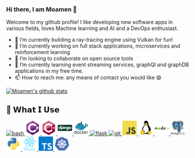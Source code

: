 ### Hi there, I am Moamen 👋

Welcome to my github profile! I like developing new software apps in various fields, loves Machine learning and AI and a DevOps enthusiast. 

- 🖖 I’m currently building a ray-tracing engine using Vulkan for fun!
- 🔭 I’m currently working on full stack applications, microservices and reinforcement learning
- 👯 I’m looking to collaborate on open source tools 
- 🌱 I’m currently learning event streaming services, graphQl and graphDB applications in my free time.
- 📫 How to reach me: any means of contact you would like 😄

[![Moamen's github stats](https://github-readme-stats.vercel.app/api?username=moamenibrahim&theme=dark&show_icons=true)](https://github.com/moamenibrahim)

## 🔨 𝗪𝗵𝗮𝘁 𝗜 𝗨𝘀𝗲

<p align='left'><a href='https://www.gnu.org/software/bash/' target='_blank'>
  <img src='https://www.vectorlogo.zone/logos/gnu_bash/gnu_bash-icon.svg' alt='bash' width='40' height='40' /> </a>
  <a href='https://www.w3schools.com/cs/' target='_blank'>
    <img src='https://raw.githubusercontent.com/devicons/devicon/master/icons/csharp/csharp-original.svg' alt='csharp' width='40' height='40' />
  </a> 
  <a href='https://www.w3schools.com/CPP/default.asp' target='_blank'>
    <img src='https://raw.githubusercontent.com/devicons/devicon/master/icons/cplusplus/cplusplus-original.svg' alt='csharp' width='40' height='40' />
  </a> 
  <a href='https://www.djangoproject.com/' target='_blank'>
    <img src='https://raw.githubusercontent.com/devicons/devicon/master/icons/django/django-original.svg' alt='django' width='40' height='40' />
  </a> 
  <a href='https://www.docker.com/' target='_blank'>
    <img src='https://raw.githubusercontent.com/devicons/devicon/master/icons/docker/docker-original-wordmark.svg' alt='docker' width='40' height='40' />
  </a> 
  <a href='https://flask.palletsprojects.com/' target='_blank'>
    <img src='https://www.vectorlogo.zone/logos/pocoo_flask/pocoo_flask-icon.svg' alt='flask' width='40' height='40' />
  </a> 
  <a href='https://git-scm.com/' target='_blank'>
    <img src='https://www.vectorlogo.zone/logos/git-scm/git-scm-icon.svg' alt='git' width='40' height='40' /> 
  </a>
  <a href='https://developer.mozilla.org/en-US/docs/Web/JavaScript' target='_blank'>
    <img src='https://raw.githubusercontent.com/devicons/devicon/master/icons/javascript/javascript-original.svg' alt='javascript' width='40' height='40' />
  </a>
  <a href='https://www.linux.org/' target='_blank'>
    <img src='https://raw.githubusercontent.com/devicons/devicon/master/icons/linux/linux-original.svg' alt='linux' width='40' height='40' />
  </a> 
  <a href='https://nodejs.org' target='_blank'>
    <img src='https://raw.githubusercontent.com/devicons/devicon/master/icons/nodejs/nodejs-original-wordmark.svg' alt='nodejs' width='40' height='40' />
  </a> 
  <a href='https://www.postgresql.org' target='_blank'>
    <img src='https://raw.githubusercontent.com/devicons/devicon/master/icons/postgresql/postgresql-original-wordmark.svg' alt='postgresql' width='40' height='40'/>
  </a> 
  <a href='https://www.python.org' target='_blank'>
    <img src='https://raw.githubusercontent.com/devicons/devicon/master/icons/python/python-original.svg' alt='python' width='40' height='40' />
  </a> 
  <a href='https://reactjs.org/' target='_blank'>
    <img src='https://raw.githubusercontent.com/devicons/devicon/master/icons/react/react-original-wordmark.svg' alt='react' width='40' height='40' />
  </a> 
  <a href='https://www.typescriptlang.org/' target='_blank'>
    <img src='https://raw.githubusercontent.com/devicons/devicon/master/icons/typescript/typescript-original.svg' alt='typescript' width='40' height='40' />
  </a>
    <a href='https://kubernetes.io/' target='_blank'>
    <img src='https://raw.githubusercontent.com/devicons/devicon/master/icons/kubernetes/kubernetes-plain.svg' alt='kubernetes' width='40' height='40' />
  </a>
</p>
